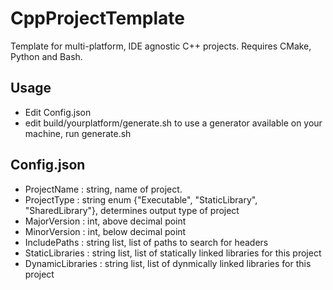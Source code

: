 # CppProjectTemplate
Template for multi-platform, IDE agnostic C++ projects. Requires CMake, Python and Bash.

## Usage
* Edit Config.json
* edit build/yourplatform/generate.sh to use a generator available on your machine, run generate.sh

## Config.json
* ProjectName : string, name of project.
* ProjectType : string enum {"Executable", "StaticLibrary", "SharedLibrary"}, determines output type of project
* MajorVersion : int, above decimal point
* MinorVersion : int, below decimal point
* IncludePaths : string list, list of paths to search for headers
* StaticLibraries : string list, list of statically linked libraries for this project
* DynamicLibraries : string list, list of dynmically linked libraries for this project
